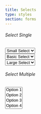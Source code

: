 ```yaml
---
title: Selects
type: styles
section: forms
---
```


<h6>Select Single</h6>

<div class="select input-sm margin-small">
	<select class="form-control input-sm">
		<option>Small Select</option>
		<option>Option 2</option>
		<option>Option 3</option>
		<option>Option 4</option>
		<option>Option 5</option>
	</select>
</div>

<div class="select margin-small">
	<select class="form-control">
		<option>Basic Select</option>
		<option>Option 2</option>
		<option>Option 3</option>
		<option>Option 4</option>
		<option>Option 5</option>
	</select>
</div>

<div class="select input-lg margin-small">
	<select class="form-control input-lg">
		<option>Large Select</option>
		<option>Option 2</option>
		<option>Option 3</option>
		<option>Option 4</option>
		<option>Option 5</option>
	</select>
</div>

<h6>Select Multiple</h6>

<select multiple class="form-control">
	<option>Option 1</option>
	<option>Option 2</option>
	<option>Option 3</option>
	<option>Option 4</option>
	<option>Option 5</option>
</select>